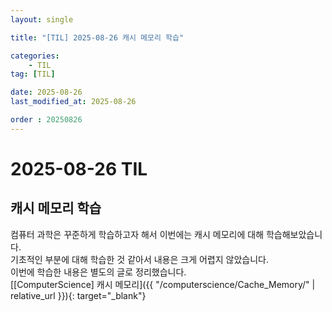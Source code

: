 ```yaml
---
layout: single

title: "[TIL] 2025-08-26 캐시 메모리 학습"

categories:
    - TIL
tag: [TIL]

date: 2025-08-26
last_modified_at: 2025-08-26

order : 20250826
---
```


# 2025-08-26 TIL

## 캐시 메모리 학습

컴퓨터 과학은 꾸준하게 학습하고자 해서 이번에는 캐시 메모리에 대해 학습해보았습니다.  
기초적인 부분에 대해 학습한 것 같아서 내용은 크게 어렵지 않았습니다.  
이번에 학습한 내용은 별도의 글로 정리했습니다.  
[[ComputerScience] 캐시 메모리]({{ "/computerscience/Cache_Memory/" | relative_url }}){: target="_blank"}